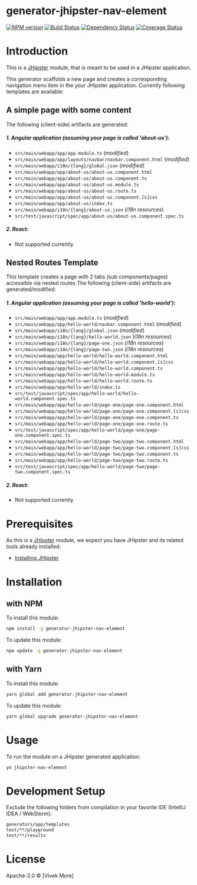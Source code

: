 # generator-jhipster-nav-element
[![NPM version][npm-image]][npm-url] [![Build Status][travis-image]][travis-url] [![Dependency Status][daviddm-image]][daviddm-url] [![Coverage Status][coveralls-image]][coveralls-url]


# Introduction

This is a [JHipster](http://jhipster.github.io/) module, that is meant to be used in a JHipster application.

This generator scaffolds a new page and creates a corresponding navigation menu item in the your JHipster application.
Currently following templates are available:


## A simple page with some content

The following (client-side) artifacts are generated:

##### 1. Angular application (assuming your page is called 'about-us'):
 * `src/main/webapp/app/app.module.ts` (_modified_)
 * `src/main/webapp/app/layouts/navbar/navbar.component.html` (_modified_)
 * `src/main/webapp/i18n/{lang}/global.json` (_modified_)
 * `src/main/webapp/app/about-us/about-us.component.html`
 * `src/main/webapp/app/about-us/about-us.component.ts`
 * `src/main/webapp/app/about-us/about-us.module.ts`
 * `src/main/webapp/app/about-us/about-us.route.ts`
 * `src/main/webapp/app/about-us/about-us.component.[s]css`
 * `src/main/webapp/app/about-us/index.ts`
 * `src/main/webapp/i18n/{lang}/about-us.json` (_i18n resources_)
 * `src/test/javascript/spec/app/about-us/about-us.component.spec.ts`

##### 2. React:
 * Not supported currently


## Nested Routes Template 

This template creates a page with 2 tabs (sub components/pages) accessible via nested routes
The following (client-side) artifacts are generated/modified:

##### 1. Angular application (assuming your page is called 'hello-world'):
 * `src/main/webapp/app/app.module.ts` (_modified_)
 * `src/main/webapp/app/hello-world/navbar.component.html` (_modified_)
 * `src/main/webapp/i18n/{lang}/global.json` (_modified_)
 * `src/main/webapp/i18n/{lang}/hello-world.json` (_i18n resources_)
 * `src/main/webapp/i18n/{lang}/page-one.json` (_i18n resources_)
 * `src/main/webapp/i18n/{lang}/page-two.json` (_i18n resources_)
 * `src/main/webapp/app/hello-world/hello-world.component.html`
 * `src/main/webapp/app/hello-world/hello-world.component.[s]css`
 * `src/main/webapp/app/hello-world/hello-world.component.ts`
 * `src/main/webapp/app/hello-world/hello-world.module.ts`
 * `src/main/webapp/app/hello-world/hello-world.route.ts`
 * `src/main/webapp/app/hello-world/index.ts`
 * `src/test/javascript/spec/app/hello-world/hello-world.component.spec.ts`
 * `src/main/webapp/app/hello-world/page-one/page-one.component.html`
 * `src/main/webapp/app/hello-world/page-one/page-one.component.[s]css`
 * `src/main/webapp/app/hello-world/page-one/page-one.component.ts`
 * `src/main/webapp/app/hello-world/page-one/page-one.route.ts`
 * `src/test/javascript/spec/app/hello-world/page-one/page-one.component.spec.ts`
 * `src/main/webapp/app/hello-world/page-two/page-two.component.html`
 * `src/main/webapp/app/hello-world/page-two/page-two.component.[s]css`
 * `src/main/webapp/app/hello-world/page-two/page-two.component.ts`
 * `src/main/webapp/app/hello-world/page-two/page-two.route.ts`
 * `src/test/javascript/spec/app/hello-world/page-two/page-two.component.spec.ts`

##### 2. React:
 * Not supported currently

# Prerequisites

As this is a [JHipster](http://jhipster.github.io/) module, we expect you have JHipster and its related tools already installed:

- [Installing JHipster](https://jhipster.github.io/installation.html)


# Installation

## with NPM

To install this module:
```bash
npm install -g generator-jhipster-nav-element
```

To update this module:
```bash
npm update -g generator-jhipster-nav-element
```

## with Yarn

To install this module:
```bash
yarn global add generator-jhipster-nav-element
```

To update this module:
```bash
yarn global upgrade generator-jhipster-nav-element
```


# Usage

To run the module on a JHipster generated application:

```bash
yo jhipster-nav-element
```


# Development Setup

Exclude the following folders from compilation in your favorite IDE (IntelliJ IDEA / WebStorm):

```bash
generators/app/templates
test/**/playground
test/**/results
```


# License

Apache-2.0 © [Vivek More]


[npm-image]: https://img.shields.io/npm/v/generator-jhipster-nav-element.svg
[npm-url]: https://npmjs.org/package/generator-jhipster-nav-element
[travis-image]: https://travis-ci.org/vivekmore/generator-jhipster-nav-element.svg?branch=master
[travis-url]: https://travis-ci.org/vivekmore/generator-jhipster-nav-element
[daviddm-image]: https://david-dm.org/vivekmore/generator-jhipster-nav-element.svg?theme=shields.io
[daviddm-url]: https://david-dm.org/vivekmore/generator-jhipster-nav-element
[coveralls-image]: https://coveralls.io/repos/github/vivekmore/generator-jhipster-nav-element/badge.svg
[coveralls-url]: https://coveralls.io/github/vivekmore/generator-jhipster-nav-element
